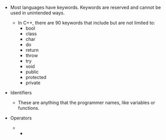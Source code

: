 - Most languages have keywords. Keywords are reserved and cannot be used in unintended ways. 
	- In C++, there are 90 keywords that include but are not limited to: 
		- bool
		- class
		- char
		- do
		- return
		- throw
		- try
		- void
		- public
		- protected
		- private

- Identifiers
	-  These are anything that the programmer names, like variables or functions. 

- Operators
	- - 